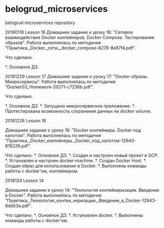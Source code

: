 # belogrud_microservices
belogrud microservices repository

20190118
Lesson 18
Домашнее задание к уроку 18: "Сетевое взаимодействие Docker контейнеров. Docker Compose. Тестирование образов".
Работа выполнялась по методичке "Практика._Docker._сети__docker_compose-8278-8e87f4.pdf".

Что сделано.

*. Основное ДЗ.


20181229
Lesson 17
Домашнее задание к уроку 17: "Docker образы. Микросервисы".
Работа выполнялась по методичке "Docker03_Homework-20271-c7236b.pdf".

Что сделано.

*. Основное ДЗ.
*. Запущено микросервисное приложение.
*. Протестирована возможность сохранения данных на docker volume.


20181228
Lesson 16

Домашнее задание к уроку 16: "Docker контейнеры. Docker под капотом".
Работа выполнялась по методичке "Практика._Docker_контейнеры._Docker_под_капотом-12943-818226.pdf".

Что сделано.
*. Основное ДЗ.
*. Создан и настроен новый проект в GCP.
*. Установлен и настроен docker-machine.
*. Создан Docker Host.
*. Создан образ для использования в Docker.
*. Выполнены команды работы с docker'ом, контейнером.


2018124
Lesson 14

Домашнее задание к уроку 14: "Технология контейнеризации. Введение в Docker".
Работа выполнялась по методичке "Практика._Технология_контеи_неризации._Введение_в_Docker-12943-8dd53a.pdf".

Что сделано.
*. Основное ДЗ.
*. Установлен docker.
*. Выполнены команды работы с docker'ом.

